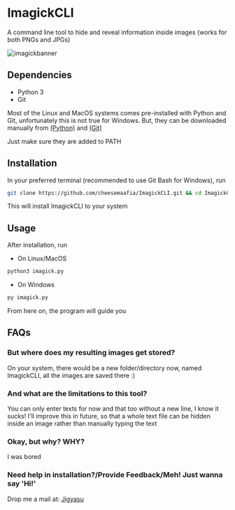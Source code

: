 # ImagickCLI

A command line tool to hide and reveal information inside images (works for both PNGs and JPGs)

![imagickbanner](https://user-images.githubusercontent.com/94278611/153707772-3f6e8861-843a-4ea6-831a-ea93f952adc6.png)

## Dependencies

- Python 3
- Git 

Most of the Linux and MacOS systems comes pre-installed with Python and Git, unfortunately this is not true for Windows. But, they can be downloaded manually from [(Python)](https://www.python.org/downloads/) and [(Git)](https://git-scm.com/downloads)

Just make sure they are added to PATH

## Installation 

In your preferred terminal (recommended to use Git Bash for Windows), run
```sh
git clone https://github.com/cheesemaafia/ImagickCLI.git && cd ImagickCLI
```
This will install ImagickCLI to your system

## Usage

After installation, run

- On Linux/MacOS
```sh
python3 imagick.py
```
- On Windows
```sh
py imagick.py
```
From here on, the program will guide you

## FAQs

### But where does my resulting images get stored?

On your system, there would be a new folder/directory now, named ImagickCLI, all the images are saved there :)

### And what are the limitations to this tool?

You can only enter texts for now and that too without a new line, I know it sucks!
I'll improve this in future, so that a whole text file can be hidden inside an image rather than manually typing the text 

### Okay, but why? WHY?

I was bored 

### Need help in installation?/Provide Feedback/Meh! Just wanna say 'Hi!'

Drop me a mail at: [Jigyasu](mailto:jigyasu@outlook.in?subject=[GitHub]%20ImagickCLI)
